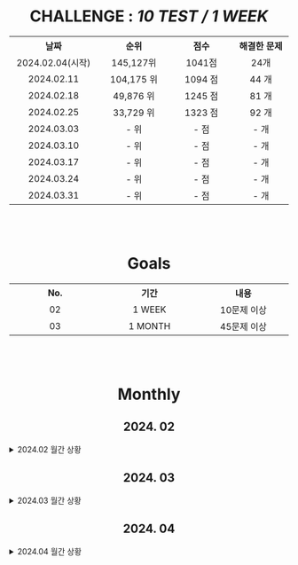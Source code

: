 <div align=center>
<h1>CHALLENGE : <i>10 TEST / 1 WEEK</i> </h1>

<p>
    <table>
        <th width='200'>날짜</th>
        <th width='200'>순위</th>
        <th width='200'>점수</th>
        <th width='200'>해결한 문제</th>
        <tr align=center>
            <td>2024.02.04(시작)</td>
            <td>145,127위</td>
            <td>1041점</td>
            <td>24개</td>
        </tr>
        <tr align=center>
            <td>2024.02.11</td>
            <td>104,175 위</td>
            <td>1094 점</td>
            <td>44 개</td>
        </tr>
        <tr align=center>
            <td>2024.02.18</td>
            <td>49,876 위</td>
            <td>1245 점</td>
            <td>81 개</td>
        </tr>
        <tr align=center>
            <td>2024.02.25</td>
            <td>33,729 위</td>
            <td>1323 점</td>
            <td>92 개</td>
        </tr>
        <tr align=center>
            <td>2024.03.03</td>
            <td>- 위</td>
            <td>- 점</td>
            <td>- 개</td>
        </tr>
        <tr align=center>
            <td>2024.03.10</td>
            <td>- 위</td>
            <td>- 점</td>
            <td>- 개</td>
        </tr>
        <tr align=center>
            <td>2024.03.17</td>
            <td>- 위</td>
            <td>- 점</td>
            <td>- 개</td>
        </tr>
        <tr align=center>
            <td>2024.03.24</td>
            <td>- 위</td>
            <td>- 점</td>
            <td>- 개</td>
        </tr>
        <tr align=center>
            <td>2024.03.31</td>
            <td>- 위</td>
            <td>- 점</td>
            <td>- 개</td>
        </tr>
    </table>
</p>
</div>

<br>
<br>

<div align=center>
    <p>
        <h1>Goals</h1>
        <table>
            <th width='200'>No.</th>
            <th width='200'>기간</th>
            <th width='200'>내용</th>
            <tr align=center>
                <td>02</td>
                <td>1 WEEK</td>
                <td>10문제 이상</td>
            </tr>
            <tr align=center>
                <td>03</td>
                <td>1 MONTH</td>
                <td>45문제 이상</td>
            </tr>
        </table>
    </p>
</div>
<br>
<br>
<h1 align="center">Monthly</h1>

<h2 align="center">2024. 02</h2> 
<details>
<summary>2024.02 월간 상황</summary>
<div align=center>
    <p>
        <table>
            <th width="100"></th>
            <th width="80"style="color:rgb(255,50,0)">SUN</th>
            <th width="80">MON</th>
            <th width="80">TUE</th>
            <th width="80">WED</th>
            <th width="80">THU</th>
            <th width="80">FRI</th>
            <th width="80"style="color:rgb(0,50,255)">SAT</th>
            <th width="100">주간</th>
            <tr align=center>
                <td>날짜<br>문제</td>
                <td>-<br>-</td>
                <td>-<br>-</td>
                <td>-<br>-</td>
                <td>-<br>-</td>
                <td>1<br>0️⃣</td>
                <td>2<br>0️⃣</td>
                <td>3<br>0️⃣</td>
                <td>0개<br>🟥</td>
            </tr>
            <tr align=center>
                <td>날짜<br>문제</td>
                <td>4<br>0️⃣</td>
                <td>5<br>2️⃣</td>
                <td>6<br>4️⃣</td>
                <td>7<br>3️⃣</td>
                <td>8<br>5️⃣</td>
                <td>9<br>0️⃣</td>
                <td>10<br>1️⃣</td>
                <td>15개<br>🟩</td>
            </tr>
            <tr align=center>
                <td>날짜<br>문제</td>
                <td>11<br>5️⃣</td>
                <td>12<br>2️⃣</td>
                <td>13<br>1️⃣</td>
                <td>14<br>2️⃣3️⃣</td>
                <td>15<br>6️⃣</td>
                <td>16<br>4️⃣</td>
                <td>17<br>1️⃣</td>
                <td>42개<br>🟩</td>
            </tr>
            <tr align=center>
                <td>날짜<br>달성</td>
                <td>18<br>0️⃣</td>
                <td>19<br>2️⃣</td>
                <td>20<br>2️⃣</td>
                <td>21<br>4️⃣</td>
                <td>22<br>0️⃣</td>
                <td>23<br>2️⃣</td>
                <td>24<br>2️⃣</td>
                <td>12개<br>🟩</td>
            </tr>
            <tr align=center>
                <td>날짜<br>달성</td>
                <td>25<br>1️⃣</td>
                <td>26<br>1️⃣</td>
                <td>27<br>1️⃣</td>
                <td>28<br>0️⃣</td>
                <td>29<br>0️⃣</td>
                <td>-<br>-</td>
                <td>-<br>-</td>
                <td>0개<br>⬛️</td>
            </tr>
        </table>
    </p>
</div>
</details>


<h2 align="center">2024. 03</h2> 
<details>
<summary>2024.03 월간 상황</summary>
<div align=center>
    <p>
        <table>
            <th width="100"></th>
            <th width="80"style="color:rgb(255,50,0)">SUN</th>
            <th width="80">MON</th>
            <th width="80">TUE</th>
            <th width="80">WED</th>
            <th width="80">THU</th>
            <th width="80">FRI</th>
            <th width="80"style="color:rgb(0,50,255)">SAT</th>
            <th width="100">주간</th>
            <tr align=center>
                <td>날짜<br>문제</td>
                <td>-<br>-</td>
                <td>-<br>-</td>
                <td>-<br>-</td>
                <td>-<br>-</td>
                <td>-<br>-</td>
                <td>1<br>0️⃣</td>
                <td>2<br>0️⃣</td>
                <td>0개<br>⬜</td>
            </tr>
            <tr align=center>
                <td>날짜<br>문제</td>
                <td>3<br>0️⃣</td>
                <td>4<br>0️⃣</td>
                <td>5<br>0️⃣</td>
                <td>6<br>0️⃣</td>
                <td>7<br>0️⃣</td>
                <td>8<br>0️⃣</td>
                <td>9<br>0️⃣</td>
                <td>0개<br>⬜</td>
            </tr>
            <tr align=center>
                <td>날짜<br>문제</td>
                <td>10<br>0️⃣</td>
                <td>11<br>0️⃣</td>
                <td>12<br>0️⃣</td>
                <td>13<br>0️⃣</td>
                <td>14<br>0️⃣</td>
                <td>15<br>0️⃣</td>
                <td>16<br>0️⃣</td>
                <td>0개<br>⬜</td>
            </tr>
            <tr align=center>
                <td>날짜<br>달성</td>
                <td>17<br>0️⃣</td>
                <td>18<br>0️⃣</td>
                <td>19<br>0️⃣</td>
                <td>20<br>0️⃣</td>
                <td>21<br>0️⃣</td>
                <td>22<br>0️⃣</td>
                <td>23<br>0️⃣</td>
                <td>0개<br>⬜</td>
            </tr>
            <tr align=center>
                <td>날짜<br>달성</td>
                <td>24<br>0️⃣</td>
                <td>25<br>0️⃣</td>
                <td>26<br>0️⃣</td>
                <td>27<br>0️⃣</td>
                <td>28<br>0️⃣</td>
                <td>29<br>0️⃣</td>
                <td>30<br>0️⃣</td>
                <td>0개<br>⬜</td>
            </tr>
            <tr align=center>
                <td>날짜<br>달성</td>
                <td>31<br>0️⃣</td>
                <td>-<br>-</td>
                <td>-<br>-</td>
                <td>-<br>-</td>
                <td>-<br>-</td>
                <td>-<br>-</td>
                <td>-<br>-</td>
                <td>0개<br>⬜</td>
            </tr>
        </table>
    </p>
</div>
</details>


<h2 align="center">2024. 04</h2> 
<details>
<summary>2024.04 월간 상황</summary>
<div align=center>
    <p>
        <table>
            <th width="100"></th>
            <th width="80"style="color:rgb(255,50,0)">SUN</th>
            <th width="80">MON</th>
            <th width="80">TUE</th>
            <th width="80">WED</th>
            <th width="80">THU</th>
            <th width="80">FRI</th>
            <th width="80"style="color:rgb(0,50,255)">SAT</th>
            <th width="100">주간</th>
            <tr align=center>
                <td>날짜<br>문제</td>
                <td>-<br>-</td>
                <td>1<br>0️⃣</td>
                <td>2<br>0️⃣</td>
                <td>3<br>0️⃣</td>
                <td>4<br>0️⃣</td>
                <td>5<br>0️⃣</td>
                <td>6<br>0️⃣</td>
                <td>0개<br>⬜</td>
            </tr>
            <tr align=center>
                <td>날짜<br>문제</td>
                <td>7<br>0️⃣</td>
                <td>8<br>0️⃣</td>
                <td>9<br>0️⃣</td>
                <td>10<br>0️⃣</td>
                <td>11<br>0️⃣</td>
                <td>12<br>0️⃣</td>
                <td>13<br>0️⃣</td>
                <td>0개<br>⬜</td>
            </tr>
            <tr align=center>
                <td>날짜<br>문제</td>
                <td>14<br>0️⃣</td>
                <td>15<br>0️⃣</td>
                <td>16<br>0️⃣</td>
                <td>17<br>0️⃣</td>
                <td>18<br>0️⃣</td>
                <td>19<br>0️⃣</td>
                <td>20<br>0️⃣</td>
                <td>0개<br>⬜</td>
            </tr>
            <tr align=center>
                <td>날짜<br>달성</td>
                <td>21<br>0️⃣</td>
                <td>22<br>0️⃣</td>
                <td>23<br>0️⃣</td>
                <td>24<br>0️⃣</td>
                <td>25<br>0️⃣</td>
                <td>26<br>0️⃣</td>
                <td>27<br>0️⃣</td>
                <td>0개<br>⬜</td>
            </tr>
            <tr align=center>
                <td>날짜<br>달성</td>
                <td>28<br>0️⃣</td>
                <td>29<br>0️⃣</td>
                <td>30<br>0️⃣</td>
                <td>-<br>-</td>
                <td>-<br>-</td>
                <td>-<br>-</td>
                <td>-<br>-</td>
                <td>0개<br>⬜</td>
            </tr>
        </table>
    </p>
</div>
</details>